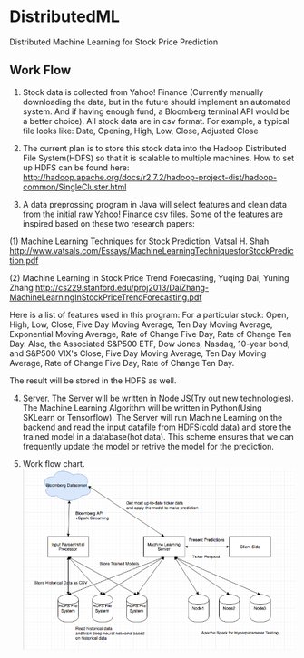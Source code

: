 # DistributedML
Distributed Machine Learning for Stock Price Prediction

## Work Flow
1. Stock data is collected from Yahoo! Finance (Currently manually downloading the data, but in the future should implement an automated system. And if having enough fund, a Bloomberg terminal API would be a better choice). All stock data are in csv format. For example, a typical file looks like: Date, Opening, High, Low, Close, Adjusted Close

2. The current plan is to store this stock data into the Hadoop Distributed File System(HDFS) so that it is scalable to multiple machines. How to set up HDFS can be found here: http://hadoop.apache.org/docs/r2.7.2/hadoop-project-dist/hadoop-common/SingleCluster.html

3. A data preprossing program in Java will select features and clean data from the initial raw Yahoo! Finance csv files. Some of the features are inspired based on these two research papers:
  
  (1) Machine Learning Techniques for Stock Prediction, Vatsal H. Shah
  http://www.vatsals.com/Essays/MachineLearningTechniquesforStockPrediction.pdf
  
  (2) Machine Learning in Stock Price Trend Forecasting, Yuqing Dai, Yuning Zhang
  http://cs229.stanford.edu/proj2013/DaiZhang-MachineLearningInStockPriceTrendForecasting.pdf
  
  Here is a list of features used in this program:
  For a particular stock: Open, High, Low, Close, Five Day Moving Average, Ten Day Moving Average, Exponential Moving Average, Rate of Change Five Day, Rate of Change Ten Day. Also, the Associated S&P500 ETF, Dow Jones, Nasdaq, 10-year bond, and S&P500 VIX's Close, Five Day Moving Average, Ten Day Moving Average, Rate of Change Five Day, Rate of Change Ten Day.
  
  The result will be stored in the HDFS as well.

4. Server. The Server will be written in Node JS(Try out new technologies). The Machine Learning Algorithm will be written in Python(Using SKLearn or Tensorflow). The Server will run Machine Learning on the backend and read the input datafile from HDFS(cold data) and store the trained model in a database(hot data). This scheme ensures that we can frequently update the model or retrive the model for the prediction.


5. Work flow chart.
![Alt text](https://github.com/JinZhaoHong/DistributedML/blob/master/img/Screen%20Shot%202016-10-27%20at%2011.56.56%20AM.png?raw=true "Optional Title")
